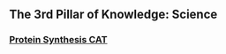 ## The 3rd Pillar of Knowledge: Science

### [Protein Synthesis CAT](/nalanda_university/year10/science/bio/prosynth.html)

